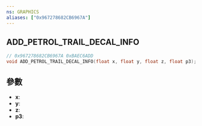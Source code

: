 ```yaml
---
ns: GRAPHICS
aliases: ["0x967278682CB6967A"]
---
```

## ADD_PETROL_TRAIL_DECAL_INFO

```c
// 0x967278682CB6967A 0xBAEC6ADD
void ADD_PETROL_TRAIL_DECAL_INFO(float x, float y, float z, float p3);
```

## 參數
* **x**: 
* **y**: 
* **z**: 
* **p3**: 


